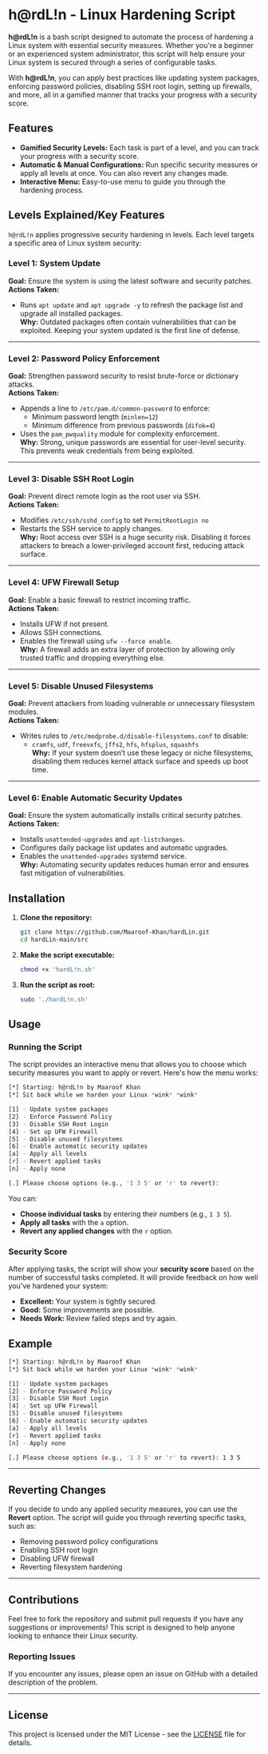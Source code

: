 # h@rdL!n - Linux Hardening Script

**h@rdL!n** is a bash script designed to automate the process of hardening a Linux system with essential security measures. Whether you're a beginner or an experienced system administrator, this script will help ensure your Linux system is secured through a series of configurable tasks. 

With **h@rdL!n**, you can apply best practices like updating system packages, enforcing password policies, disabling SSH root login, setting up firewalls, and more, all in a gamified manner that tracks your progress with a security score.

## Features
- **Gamified Security Levels:** Each task is part of a level, and you can track your progress with a security score.
- **Automatic & Manual Configurations:** Run specific security measures or apply all levels at once. You can also revert any changes made.
- **Interactive Menu:** Easy-to-use menu to guide you through the hardening process.

## Levels Explained/Key Features

`h@rdL!n` applies progressive security hardening in levels. Each level targets a specific area of Linux system security:

### Level 1: System Update
**Goal:** Ensure the system is using the latest software and security patches.  
**Actions Taken:**
- Runs `apt update` and `apt upgrade -y` to refresh the package list and upgrade all installed packages.  
**Why:** Outdated packages often contain vulnerabilities that can be exploited. Keeping your system updated is the first line of defense.

---

### Level 2: Password Policy Enforcement
**Goal:** Strengthen password security to resist brute-force or dictionary attacks.  
**Actions Taken:**
- Appends a line to `/etc/pam.d/common-password` to enforce:
  - Minimum password length (`minlen=12`)
  - Minimum difference from previous passwords (`difok=4`)
- Uses the `pam_pwquality` module for complexity enforcement.  
**Why:** Strong, unique passwords are essential for user-level security. This prevents weak credentials from being exploited.

---

### Level 3: Disable SSH Root Login
**Goal:** Prevent direct remote login as the root user via SSH.  
**Actions Taken:**
- Modifies `/etc/ssh/sshd_config` to set `PermitRootLogin no`
- Restarts the SSH service to apply changes.  
**Why:** Root access over SSH is a huge security risk. Disabling it forces attackers to breach a lower-privileged account first, reducing attack surface.

---

### Level 4: UFW Firewall Setup
**Goal:** Enable a basic firewall to restrict incoming traffic.  
**Actions Taken:**
- Installs UFW if not present.
- Allows SSH connections.
- Enables the firewall using `ufw --force enable`.  
**Why:** A firewall adds an extra layer of protection by allowing only trusted traffic and dropping everything else.

---

### Level 5: Disable Unused Filesystems
**Goal:** Prevent attackers from loading vulnerable or unnecessary filesystem modules.  
**Actions Taken:**
- Writes rules to `/etc/modprobe.d/disable-filesystems.conf` to disable:
  - `cramfs`, `udf`, `freevxfs`, `jffs2`, `hfs`, `hfsplus`, `squashfs`  
**Why:** If your system doesn’t use these legacy or niche filesystems, disabling them reduces kernel attack surface and speeds up boot time.

---

### Level 6: Enable Automatic Security Updates
**Goal:** Ensure the system automatically installs critical security patches.  
**Actions Taken:**
- Installs `unattended-upgrades` and `apt-listchanges`.
- Configures daily package list updates and automatic upgrades.
- Enables the `unattended-upgrades` systemd service.  
**Why:** Automating security updates reduces human error and ensures fast mitigation of vulnerabilities.

## Installation

1. **Clone the repository:**
   ```bash
   git clone https://github.com/Maaroof-Khan/hardLin.git
   cd hardLin-main/src
   ```

2. **Make the script executable:**
   ```bash
   chmod +x 'hardL!n.sh'
   ```

3. **Run the script as root:**
   ```bash
   sudo './hardL!n.sh'
   ```

## Usage

### Running the Script
The script provides an interactive menu that allows you to choose which security measures you want to apply or revert. Here's how the menu works:

```bash
[*] Starting: h@rdL!n by Maaroof Khan
[*] Sit back while we harden your Linux *wink* *wink*

[1] - Update system packages
[2] - Enforce Password Policy
[3] - Disable SSH Root Login
[4] - Set up UFW Firewall
[5] - Disable unused filesystems
[6] - Enable automatic security updates
[a] - Apply all levels
[r] - Revert applied tasks
[n] - Apply none

[.] Please choose options (e.g., '1 3 5' or 'r' to revert): 
```

You can:
- **Choose individual tasks** by entering their numbers (e.g., `1 3 5`).
- **Apply all tasks** with the `a` option.
- **Revert any applied changes** with the `r` option.

### Security Score
After applying tasks, the script will show your **security score** based on the number of successful tasks completed. It will provide feedback on how well you've hardened your system:

- **Excellent:** Your system is tightly secured.
- **Good:** Some improvements are possible.
- **Needs Work:** Review failed steps and try again.

## Example

```bash
[*] Starting: h@rdL!n by Maaroof Khan
[*] Sit back while we harden your Linux *wink* *wink*

[1] - Update system packages
[2] - Enforce Password Policy
[3] - Disable SSH Root Login
[4] - Set up UFW Firewall
[5] - Disable unused filesystems
[6] - Enable automatic security updates
[a] - Apply all levels
[r] - Revert applied tasks
[n] - Apply none

[.] Please choose options (e.g., '1 3 5' or 'r' to revert): 1 3 5
```

---

## Reverting Changes
If you decide to undo any applied security measures, you can use the **Revert** option. The script will guide you through reverting specific tasks, such as:
- Removing password policy configurations
- Enabling SSH root login
- Disabling UFW firewall
- Reverting filesystem hardening

---

## Contributions
Feel free to fork the repository and submit pull requests if you have any suggestions or improvements! This script is designed to help anyone looking to enhance their Linux security.

### Reporting Issues
If you encounter any issues, please open an issue on GitHub with a detailed description of the problem.

---

## License
This project is licensed under the MIT License - see the [LICENSE](LICENSE) file for details.
